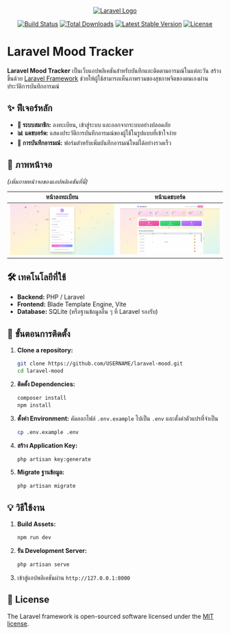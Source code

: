 <p align="center"><a href="https://laravel.com" target="_blank"><img src="https://raw.githubusercontent.com/laravel/art/master/logo-lockup/5%20SVG/2%20CMYK/1%20Full%20Color/laravel-logolockup-cmyk-red.svg" width="400" alt="Laravel Logo"></a></p>

<p align="center">
<a href="https://github.com/laravel/framework/actions"><img src="https://github.com/laravel/framework/workflows/tests/badge.svg" alt="Build Status"></a>
<a href="https://packagist.org/packages/laravel/framework"><img src="https://img.shields.io/packagist/dt/laravel/framework" alt="Total Downloads"></a>
<a href="https://packagist.org/packages/laravel/framework"><img src="https://img.shields.io/packagist/v/laravel/framework" alt="Latest Stable Version"></a>
<a href="https://packagist.org/packages/laravel/framework"><img src="https://img.shields.io/packagist/l/laravel/framework" alt="License"></a>
</p>

# Laravel Mood Tracker

**Laravel Mood Tracker** เป็นเว็บแอปพลิเคชันสำหรับบันทึกและติดตามอารมณ์ในแต่ละวัน สร้างขึ้นด้วย [Laravel Framework](https://laravel.com/) ช่วยให้ผู้ใช้สามารถเห็นภาพรวมของสุขภาพจิตของตนเองผ่านประวัติการบันทึกอารมณ์

## ✨ ฟีเจอร์หลัก

- **🔐 ระบบสมาชิก:** ลงทะเบียน, เข้าสู่ระบบ และออกจากระบบอย่างปลอดภัย
- **📊 แดชบอร์ด:** แสดงประวัติการบันทึกอารมณ์ของผู้ใช้ในรูปแบบที่เข้าใจง่าย
- **📝 การบันทึกอารมณ์:** ฟอร์มสำหรับเพิ่มบันทึกอารมณ์ใหม่ได้อย่างรวดเร็ว

## 📸 ภาพหน้าจอ

*(เพิ่มภาพหน้าจอของแอปพลิเคชันที่นี่)*

| หน้าลงทะเบียน | หน้าแดชบอร์ด |
| :---: | :---: |
| ![หน้าลงทะเบียน](./screenshots/registration.png) | ![หน้าแดชบอร์ด](./screenshots/dashboard.png) |

## 🛠️ เทคโนโลยีที่ใช้

- **Backend:** PHP / Laravel
- **Frontend:** Blade Template Engine, Vite
- **Database:** SQLite (หรือฐานข้อมูลอื่น ๆ ที่ Laravel รองรับ)

## 🚀 ขั้นตอนการติดตั้ง

1.  **Clone a repository:**
    ```bash
    git clone https://github.com/USERNAME/laravel-mood.git
    cd laravel-mood
    ```

2.  **ติดตั้ง Dependencies:**
    ```bash
    composer install
    npm install
    ```

3.  **ตั้งค่า Environment:**
    คัดลอกไฟล์ `.env.example` ไปเป็น `.env` และตั้งค่าตัวแปรที่จำเป็น
    ```bash
    cp .env.example .env
    ```

4.  **สร้าง Application Key:**
    ```bash
    php artisan key:generate
    ```

5.  **Migrate ฐานข้อมูล:**
    ```bash
    php artisan migrate
    ```

## 💡 วิธีใช้งาน

1.  **Build Assets:**
    ```bash
    npm run dev
    ```

2.  **รัน Development Server:**
    ```bash
    php artisan serve
    ```

3.  เข้าสู่แอปพลิเคชันผ่าน `http://127.0.0.1:8000`

## 📄 License

The Laravel framework is open-sourced software licensed under the [MIT license](https://opensource.org/licenses/MIT).

